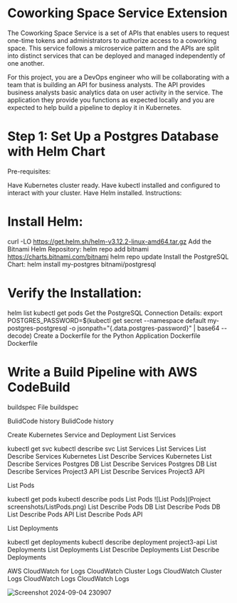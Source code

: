 # Coworking Space Service Extension
The Coworking Space Service is a set of APIs that enables users to request one-time tokens and administrators to authorize access to a coworking space. This service follows a microservice pattern and the APIs are split into distinct services that can be deployed and managed independently of one another.

For this project, you are a DevOps engineer who will be collaborating with a team that is building an API for business analysts. The API provides business analysts basic analytics data on user activity in the service. The application they provide you functions as expected locally and you are expected to help build a pipeline to deploy it in Kubernetes.

# Step 1: Set Up a Postgres Database with Helm Chart
Pre-requisites:

Have Kubernetes cluster ready.
Have kubectl installed and configured to interact with your cluster.
Have Helm installed.
Instructions:

# Install Helm:
curl -LO https://get.helm.sh/helm-v3.12.2-linux-amd64.tar.gz
Add the Bitnami Helm Repository:
helm repo add bitnami https://charts.bitnami.com/bitnami
helm repo update
Install the PostgreSQL Chart:
helm install my-postgres bitnami/postgresql
# Verify the Installation:
helm list
kubectl get pods
Get the PostgreSQL Connection Details:
export POSTGRES_PASSWORD=$(kubectl get secret --namespace default my-postgres-postgresql -o jsonpath="{.data.postgres-password}" | base64 --decode)
Create a Dockerfile for the Python Application
Dockerfile Dockerfile

# Write a Build Pipeline with AWS CodeBuild
buildspec File buildspec

BulidCode history BulidCode history

Create Kubernetes Service and Deployment
List Services

kubectl get svc
kubectl describe svc
List Services List Services List Describe Services Kubernetes List Describe Services Kubernetes List Describe Services Postgres DB List Describe Services Postgres DB List Describe Services Project3 API List Describe Services Project3 API

List Pods

kubectl get pods
kubectl describe pods
List Pods ![List Pods](Project screenshots/ListPods.png) List Describe Pods DB List Describe Pods DB List Describe Pods API List Describe Pods API

List Deployments

kubectl get deployments
kubectl describe deployment project3-api
List Deployments List Deployments List Describe Deployments List Describe Deployments

AWS CloudWatch for Logs
CloudWatch Cluster Logs CloudWatch Cluster Logs CloudWatch Logs CloudWatch Logs

![Screenshot 2024-09-04 230907](https://github.com/user-attachments/assets/9667d7fa-5e5a-4545-a0d5-936b1bfb861b)
